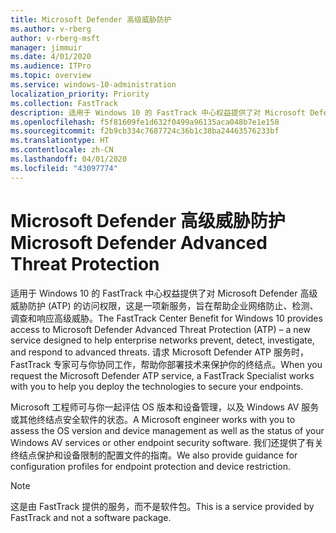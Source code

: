 ```yaml
---
title: Microsoft Defender 高级威胁防护
ms.author: v-rberg
author: v-rberg-msft
manager: jimmuir
ms.date: 4/01/2020
ms.audience: ITPro
ms.topic: overview
ms.service: windows-10-administration
localization_priority: Priority
ms.collection: FastTrack
description: 适用于 Windows 10 的 FastTrack 中心权益提供了对 Microsoft Defender 高级威胁防护 (ATP) 的访问权限，这是一项新服务，旨在帮助企业网络防止、检测、调查和响应高级威胁。
ms.openlocfilehash: f5f81609fe1d632f0499a96135aca048b7e1e158
ms.sourcegitcommit: f2b9cb334c7687724c36b1c38ba24463576233bf
ms.translationtype: HT
ms.contentlocale: zh-CN
ms.lasthandoff: 04/01/2020
ms.locfileid: "43097774"
---
```

# <a name="microsoft-defender-advanced-threat-protection"></a><span data-ttu-id="ef37d-103">Microsoft Defender 高级威胁防护</span><span class="sxs-lookup"><span data-stu-id="ef37d-103">Microsoft Defender Advanced Threat Protection</span></span>

<span data-ttu-id="ef37d-104">适用于 Windows 10 的 FastTrack 中心权益提供了对 Microsoft Defender 高级威胁防护 (ATP) 的访问权限，这是一项新服务，旨在帮助企业网络防止、检测、调查和响应高级威胁。</span><span class="sxs-lookup"><span data-stu-id="ef37d-104">The FastTrack Center Benefit for Windows 10 provides access to Microsoft Defender Advanced Threat Protection (ATP) – a new service designed to help enterprise networks prevent, detect, investigate, and respond to advanced threats.</span></span> <span data-ttu-id="ef37d-105">请求 Microsoft Defender ATP 服务时，FastTrack 专家可与你协同工作，帮助你部署技术来保护你的终结点。</span><span class="sxs-lookup"><span data-stu-id="ef37d-105">When you request the Microsoft Defender ATP service, a FastTrack Specialist works with you to help you deploy the technologies to secure your endpoints.</span></span>

<span data-ttu-id="ef37d-106">Microsoft 工程师可与你一起评估 OS 版本和设备管理，以及 Windows AV 服务或其他终结点安全软件的状态。</span><span class="sxs-lookup"><span data-stu-id="ef37d-106">A Microsoft engineer works with you to assess the OS version and device management as well as the status of your Windows AV services or other endpoint security software.</span></span> <span data-ttu-id="ef37d-107">我们还提供了有关终结点保护和设备限制的配置文件的指南。</span><span class="sxs-lookup"><span data-stu-id="ef37d-107">We also provide guidance for configuration profiles for endpoint protection and device restriction.</span></span>  

> [!NOTE]
> <span data-ttu-id="ef37d-108">这是由 FastTrack 提供的服务，而不是软件包。</span><span class="sxs-lookup"><span data-stu-id="ef37d-108">This is a service provided by FastTrack and not a software package.</span></span> 

